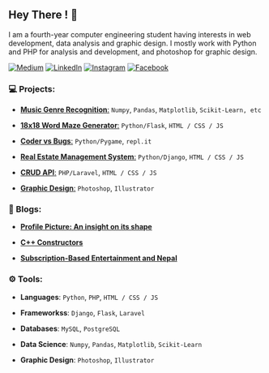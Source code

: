 ## Hey There ! :wave:

I am a fourth-year computer engineering student having interests in web development, data analysis and graphic design. I mostly work with Python and PHP for analysis and development, and photoshop for graphic design.

 [![Medium](https://img.shields.io/static/v1.svg?label=&message=Medium&logo=Medium&style=flat&color=black)](https://medium.com/@drishtantregmi777)
 [![LinkedIn](https://img.shields.io/static/v1.svg?label=&message=LinkedIn&logo=linkedin&style=flat&color=black)](https://www.linkedin.com/in/drishtant-regmi-a4a237189/)
 [![Instagram](https://img.shields.io/static/v1.svg?label=&message=Instagram&logo=Instagram&style=flat&color=black)](https://www.instagram.com/drishtantt)
 [![Facebook](https://img.shields.io/static/v1.svg?label=&message=Facebook&logo=Facebook&style=flat&color=black)](https://www.facebook.com/drishtantregmi1/)
 


### :computer: Projects:

- <a href="https://github.com/Drishtantr/Music-Classification">**Music Genre Recognition**:</a> `Numpy`, `Pandas`, `Matplotlib`, `Scikit-Learn, etc`

- <a href="https://github.com/Drishtantr/Word-Maze-Generator">**18x18 Word Maze Generator**:</a> `Python/Flask`, `HTML / CSS / JS`

- <a href="https://github.com/Drishtantr/Coder-vs-Bugs-Pygame">**Coder vs Bugs**:</a> `Python/Pygame`, `repl.it`

- <a href="https://github.com/Drishtantr/RealEstate2018">**Real Estate Management System**:</a> `Python/Django`, `HTML / CSS / JS`

- <a href="https://github.com/Drishtantr/Notes-Keeper">**CRUD API**:</a>  `PHP/Laravel`, `HTML / CSS / JS`

- <a href="https://drive.google.com/drive/folders/18B75oJ3G9lIxCEml87Kj6L9ScLIdLXQL">**Graphic Design**:</a> `Photoshop`, `Illustrator`
	

### :page_with_curl: Blogs:

- <a href="https://medium.com/@drishtantregmi777/profile-picture-an-insight-on-its-shape-e4988f7d7b30">**Profile Picture: An insight on its shape**</a>

- <a href="https://medium.com/@drishtantregmi777/c-constructors-494c87b42c8e">**C++ Constructors**</a>

- <a href="https://medium.com/@drishtantregmi777/subscription-based-entertainment-and-nepal-918891f2c0a6">**Subscription-Based Entertainment and Nepal**</a>



### :gear: Tools:

- **Languages**: `Python`, `PHP`, `HTML / CSS / JS`

- **Frameworkss**: `Django`, `Flask`, `Laravel`

- **Databases**: `MySQL`, `PostgreSQL`

- **Data Science**: `Numpy`, `Pandas`, `Matplotlib`, `Scikit-Learn`

- **Graphic Design**: `Photoshop`, `Illustrator`
